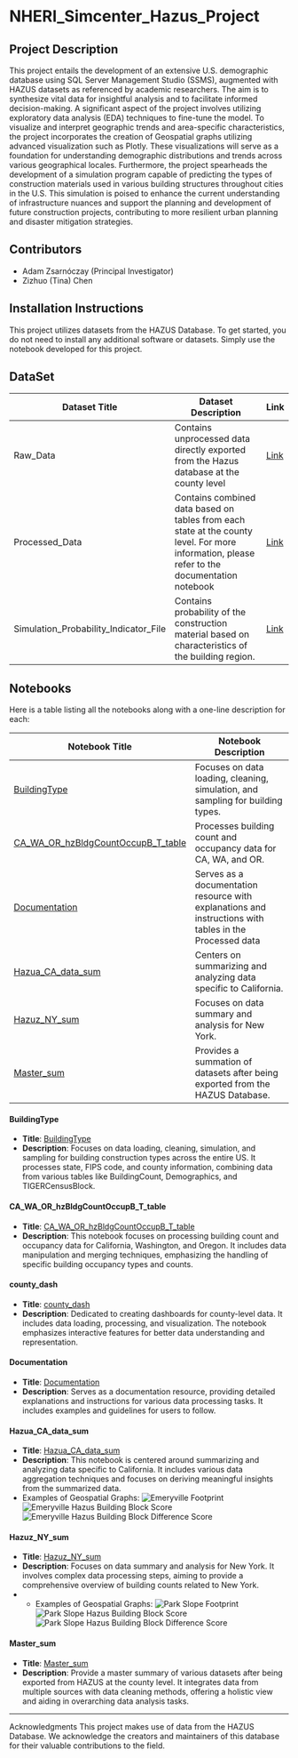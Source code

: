 # NHERI_Simcenter_Hazus_Project

## Project Description

This project entails the development of an extensive U.S. demographic database using SQL Server Management Studio (SSMS), augmented with HAZUS datasets as referenced by academic researchers. The aim is to synthesize vital data for insightful analysis and to facilitate informed decision-making. A significant aspect of the project involves utilizing exploratory data analysis (EDA) techniques to fine-tune the model.  To visualize and interpret geographic trends and area-specific characteristics, the project incorporates the creation of Geospatial graphs utilizing advanced visualization such as Plotly. These visualizations will serve as a foundation for understanding demographic distributions and trends across various geographical locales. Furthermore, the project spearheads the development of a simulation program capable of predicting the types of construction materials used in various building structures throughout cities in the U.S. This simulation is poised to enhance the current understanding of infrastructure nuances and support the planning and development of future construction projects, contributing to more resilient urban planning and disaster mitigation strategies.

## Contributors
- Adam Zsarnóczay (Principal Investigator)
- Zizhuo (Tina) Chen

## Installation Instructions
This project utilizes datasets from the HAZUS Database. To get started, you do not need to install any additional software or datasets. Simply use the notebook developed for this project.

## DataSet
| Dataset Title | Dataset Description | Link|
|----------------|----------------------|----|
|Raw_Data| Contains unprocessed data directly exported from the Hazus database at the county level| [Link](https://drive.google.com/drive/folders/1E8kSf4Ru7Pgp_YkrlloN5_vsGBRLhSJb?usp=drive_link)|
|Processed_Data| Contains combined data based on tables from each state at the county level. For more information, please refer to the documentation notebook| [Link](https://drive.google.com/drive/folders/1caRGqXaTtMj-hUMndJvwOZuV2Dvo38WN?usp=sharing)|
|Simulation_Probability_Indicator_File| Contains probability of the construction material based on characteristics of the building region.| [Link](https://drive.google.com/drive/folders/1oGeqZuAJc6_InvAYyM90GiOklu--OjHV?usp=drive_link)|
## Notebooks
Here is a table listing all the notebooks along with a one-line description for each:

| Notebook Title | Notebook Description |
|----------------|----------------------|
| [BuildingType](#buildingtype) | Focuses on data loading, cleaning, simulation, and sampling for building types. |
| [CA_WA_OR_hzBldgCountOccupB_T_table](#ca_wa_or_hzbldgcountoccupb_t_table) | Processes building count and occupancy data for CA, WA, and OR. |
| [Documentation](#documentation) | Serves as a documentation resource with explanations and instructions with tables in the Processed data |
| [Hazua_CA_data_sum](#hazua_ca_data_sum) | Centers on summarizing and analyzing data specific to California. |
| [Hazuz_NY_sum](#hazuz_ny_sum) | Focuses on data summary and analysis for New York. |
| [Master_sum](#master_sum) | Provides a summation of datasets after being exported from the HAZUS Database. |

<a name="buildingtype"></a>
#### BuildingType

- **Title**: [BuildingType](https://github.com/czz129/NHERI_Simcenter_Hazus_Project/blob/main/BuildingType%20(1).ipynb)
- **Description**: Focuses on data loading, cleaning, simulation, and sampling for building construction types across the entire US. It processes state, FIPS code, and county information, combining data from various tables like BuildingCount, Demographics, and TIGERCensusBlock.

<a name="ca_wa_or_hzbldgcountoccupb_t_table"></a>
#### CA_WA_OR_hzBldgCountOccupB_T_table

- **Title**: [CA_WA_OR_hzBldgCountOccupB_T_table](https://github.com/czz129/NHERI_Simcenter_Hazus_Project/blob/main/CA_WA_OR_hzBldgCountOccupB_T_table.ipynb)
- **Description**: This notebook focuses on processing building count and occupancy data for California, Washington, and Oregon. It includes data manipulation and merging techniques, emphasizing the handling of specific building occupancy types and counts.

#### county_dash
- **Title**: [county_dash](https://github.com/czz129/NHERI_Simcenter_Hazus_Project/edit/main/README.md#:~:text=README.md-,county_dash,-.ipynb)
- **Description**: Dedicated to creating dashboards for county-level data. It includes data loading, processing, and visualization. The notebook emphasizes interactive features for better data understanding and representation.
<a name="county_dash"></a>

#### Documentation
- **Title**: [Documentation](https://github.com/czz129/NHERI_Simcenter_Hazus_Project/blob/main/Documentation.ipynb)
- **Description**: Serves as a documentation resource, providing detailed explanations and instructions for various data processing tasks. It includes examples and guidelines for users to follow.
<a name="documentation"></a>

#### Hazua_CA_data_sum

- **Title**: [Hazua_CA_data_sum](https://github.com/czz129/NHERI_Simcenter_Hazus_Project/blob/main/Hazua_CA_data_sum.ipynb)
- **Description**: This notebook is centered around summarizing and analyzing data specific to California. It includes various data aggregation techniques and focuses on deriving meaningful insights from the summarized data.
- Examples of Geospatial Graphs:
![Emeryville Footprint ](https://github.com/czz129/NHERI_Simcenter_Hazus_Project/assets/89886448/da8d54c5-5057-4ca6-85f0-9e6b255dbb30)
![Emeryville Hazus Building Block Score](https://github.com/czz129/NHERI_Simcenter_Hazus_Project/assets/89886448/e8c2da89-d581-4cc4-8d6a-7b7468c370da)
![Emeryville Hazus Building Block Difference Score](https://github.com/czz129/NHERI_Simcenter_Hazus_Project/assets/89886448/c06e18ce-6201-45f3-ae98-47aeda70f60b)
<a name="hazua_ca_data_sum"></a>

#### Hazuz_NY_sum
<a name="hazuz_ny_sum"></a>
- **Title**: [Hazuz_NY_sum](https://github.com/czz129/NHERI_Simcenter_Hazus_Project/blob/main/Hazuz_NY_sum.ipynb)
- **Description**: Focuses on data summary and analysis for New York. It involves complex data processing steps, aiming to provide a comprehensive overview of building counts related to New York.
- - Examples of Geospatial Graphs:
![Park Slope Footprint](https://github.com/czz129/NHERI_Simcenter_Hazus_Project/assets/89886448/0c795546-3b9e-4ae7-a14a-a7e1b5240015)
![Park Slope Hazus Building Block Score](https://github.com/czz129/NHERI_Simcenter_Hazus_Project/assets/89886448/34565bf4-3690-403b-9f9b-a6c57682072e)
![Park Slope Hazus Building Block Difference Score](https://github.com/czz129/NHERI_Simcenter_Hazus_Project/assets/89886448/e5241d24-db99-4860-844a-4e5b526f3ecd)

#### Master_sum
<a name="master_sum"></a>
- **Title**: [Master_sum](https://github.com/czz129/NHERI_Simcenter_Hazus_Project/blob/main/Master_sum.ipynb)
- **Description**: Provide a master summary of various datasets after being exported from HAZUS at the county level. It integrates data from multiple sources with data cleaning methods, offering a holistic view and aiding in overarching data analysis tasks.

---



Acknowledgments
This project makes use of data from the HAZUS Database. We acknowledge the creators and maintainers of this database for their valuable contributions to the field.


